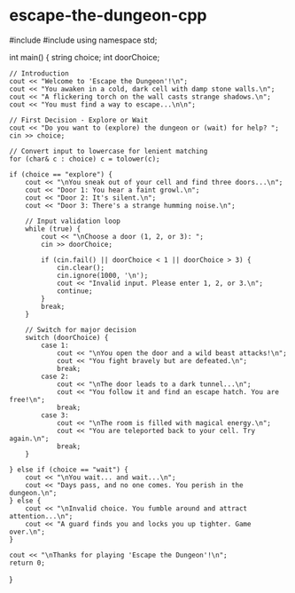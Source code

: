 # escape-the-dungeon-cpp
#include <iostream>
#include <string>
using namespace std;

int main() {
    string choice;
    int doorChoice;

    // Introduction
    cout << "Welcome to 'Escape the Dungeon'!\n";
    cout << "You awaken in a cold, dark cell with damp stone walls.\n";
    cout << "A flickering torch on the wall casts strange shadows.\n";
    cout << "You must find a way to escape...\n\n";

    // First Decision - Explore or Wait
    cout << "Do you want to (explore) the dungeon or (wait) for help? ";
    cin >> choice;

    // Convert input to lowercase for lenient matching
    for (char& c : choice) c = tolower(c);

    if (choice == "explore") {
        cout << "\nYou sneak out of your cell and find three doors...\n";
        cout << "Door 1: You hear a faint growl.\n";
        cout << "Door 2: It's silent.\n";
        cout << "Door 3: There's a strange humming noise.\n";

        // Input validation loop
        while (true) {
            cout << "\nChoose a door (1, 2, or 3): ";
            cin >> doorChoice;

            if (cin.fail() || doorChoice < 1 || doorChoice > 3) {
                cin.clear();
                cin.ignore(1000, '\n');
                cout << "Invalid input. Please enter 1, 2, or 3.\n";
                continue;
            }
            break;
        }

        // Switch for major decision
        switch (doorChoice) {
            case 1:
                cout << "\nYou open the door and a wild beast attacks!\n";
                cout << "You fight bravely but are defeated.\n";
                break;
            case 2:
                cout << "\nThe door leads to a dark tunnel...\n";
                cout << "You follow it and find an escape hatch. You are free!\n";
                break;
            case 3:
                cout << "\nThe room is filled with magical energy.\n";
                cout << "You are teleported back to your cell. Try again.\n";
                break;
        }

    } else if (choice == "wait") {
        cout << "\nYou wait... and wait...\n";
        cout << "Days pass, and no one comes. You perish in the dungeon.\n";
    } else {
        cout << "\nInvalid choice. You fumble around and attract attention...\n";
        cout << "A guard finds you and locks you up tighter. Game over.\n";
    }

    cout << "\nThanks for playing 'Escape the Dungeon'!\n";
    return 0;
}

